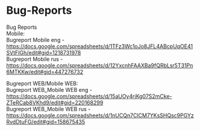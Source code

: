 # Bug-Reports
Bug Reports    
Mobile:    
Bugreport Mobile eng - https://docs.google.com/spreadsheets/d/1TFz3Wc1oJo8JFL4ABcpUqOE41SVtFIGh/edit#gid=1218731978  
Bugreport Mobile rus - https://docs.google.com/spreadsheets/d/12YxcnhFAAXBa9fQRbLsr5T31Pn6MTKKw/edit#gid=447276732  

Bugreport WEB/Mobile WEB:  
Bugreport WEB_Mobile WEB eng - https://docs.google.com/spreadsheets/d/15aUOy4rjKg07S2mCke-ZTeRCab8VKhd9/edit#gid=220168299  
Bugreport WEB_Mobile WEB rus - https://docs.google.com/spreadsheets/d/1nUCQn7ClCM7YKsSHQsc9PGYzRvdDtuFG/edit#gid=158675435  
